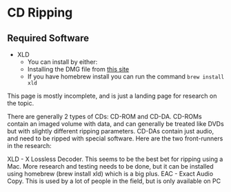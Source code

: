 # CD Ripping

## Required Software

* XLD
   - You can install by either:
   - Installing the DMG file from [this site](http://sourceforge.net/projects/xld/files/xld-20220917.dmg)
   - If you have homebrew install you can run the command `brew install xld`

This page is mostly incomplete, and is just a landing page for research on the topic.

There are generally 2 types of CDs: CD-ROM and CD-DA. CD-ROMs contain an imaged volume with data, and can generally be treated like DVDs but with slightly different ripping parameters. CD-DAs contain just audio, and need to be ripped with special software. Here are the two front-runners in the research:

XLD - X Lossless Decoder. This seems to be the best bet for ripping using a Mac. More research and testing needs to be done, but it can be installed using homebrew (brew install xld) which is a big plus.
EAC - Exact Audio Copy. This is used by a lot of people in the field, but is only available on PC
